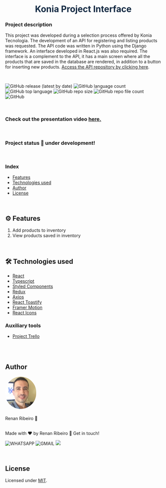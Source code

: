 <h1 style="text-align: center; color: #132A43">Konia Project Interface</h1>

### Project description

This project was developed during a selection process offered by Konia Tecnologia. The development of an API for registering and listing products was requested. The API code was written in Python using the Django framework. An interface developed in React.js was also required. The interface is a complement to the API, it has a main screen where all the products that are saved in the database are rendered, in addition to a button for inserting new products. [Access the API repository by clicking here](https://github.com/renandcr/konia_project).

<br>

![GitHub release (latest by date)](https://img.shields.io/github/v/release/renandcr/konia_project_interface)
![GitHub language count](https://img.shields.io/github/languages/count/renandcr/konia_project_interface)
![GitHub top language](https://img.shields.io/github/languages/top/renandcr/konia_project_interface)
![GitHub repo size](https://img.shields.io/github/repo-size/renandcr/konia_project_interface)
![GitHub repo file count](https://img.shields.io/github/directory-file-count/renandcr/konia_project_interface)
![GitHub](https://img.shields.io/github/license/renandcr/konia_project_interface)

<br>

### Check out the presentation video [here.](https://drive.google.com/file/d/1E5nbfhpfIFIN2cMJmoN22U7ygs0BC2up/view?usp=sharing)

<br>

### Project status 🚀 under development!

<br>

### Index

- [Features](#️-features)
- [Technologies used](#️-technologies-used)
- [Author](#author)
- [License](#license)

<br>

## ⚙️ Features

1. Add products to inventory
2. View products saved in inventory

<br>

## 🛠️ Technologies used

- [React](https://reactjs.org/)
- [Typescript](https://www.typescriptlang.org/)
- [Styled Components](https://styled-components.com/)
- [Redux](https://redux.js.org/)
- [Axios](https://axios-http.com/ptbr/)
- [React Toastify](https://fkhadra.github.io/react-toastify/introduction)
- [Framer Motion](https://www.framer.com/motion/)
- [React Icons](https://react-icons.github.io/react-icons/)

### Auxiliary tools
- [Project Trello](https://trello.com/invite/b/1VBcO23u/ATTIc26549b84c8f528cf7fe584695dcacc570D29B69/konia-project)

<br>

<br>

## Author

<h4><img alt="Profile picture" src="src/assets/images/profile_photo_2.JPG" style="width: 100px; border-radius: 50px"/></h4>
Renan Ribeiro 🚀

<br>

<br>

Made with ❤️ by Renan Ribeiro 👋 Get in touch!

![WHATSAPP](<https://img.shields.io/badge/+55(43)996935385-25D366?style=flat-square&logo=whatsapp&logoColor=white>)
![GMAIL](https://img.shields.io/badge/renandcribeiro@gmail.com-D14836?style=flat-square&logo=gmail&logoColor=white)
<a href="https://www.linkedin.com/in/renandcr">
<img src="https://img.shields.io/badge/Renan-0077B5?style=flat-square&logo=linkedin&logoColor=white"/></a>

<br>

## License

Licensed under [MIT](https://github.com/renandcr/konia_project_interface/blob/development/LICENSE.md).
